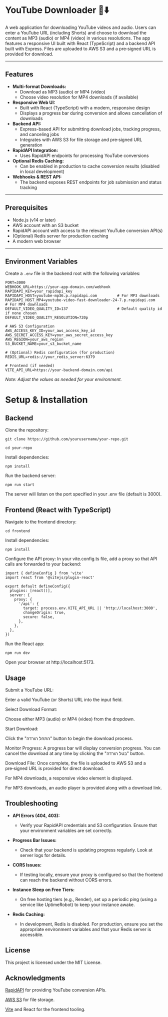 # YouTube Downloader 🎥⬇️

A web application for downloading YouTube videos and audio. Users can enter a YouTube URL (including Shorts) and choose to download the content as MP3 (audio) or MP4 (video) in various resolutions. The app features a responsive UI built with React (TypeScript) and a backend API built with Express. Files are uploaded to AWS S3 and a pre‑signed URL is provided for download.

---

## Features

- **Multi-format Downloads:**  
  - Download as MP3 (audio) or MP4 (video)  
  - Choose video resolution for MP4 downloads (if available)
- **Responsive Web UI:**  
  - Built with React (TypeScript) with a modern, responsive design  
  - Displays a progress bar during conversion and allows cancellation of downloads
- **Backend API:**  
  - Express-based API for submitting download jobs, tracking progress, and canceling jobs  
  - Integrates with AWS S3 for file storage and pre‑signed URL generation
- **RapidAPI Integration:**  
  - Uses RapidAPI endpoints for processing YouTube conversions
- **Optional Redis Caching:**  
  - Can be enabled in production to cache conversion results (disabled in local development)
- **Webhooks & REST API:**  
  - The backend exposes REST endpoints for job submission and status tracking

---

## Prerequisites

- Node.js (v14 or later)
- AWS account with an S3 bucket
- RapidAPI account with access to the relevant YouTube conversion API(s)
- (Optional) Redis server for production caching
- A modern web browser

---

## Environment Variables

Create a `.env` file in the backend root with the following variables:

```
PORT=3000
WEBHOOK_URL=https://your-app-domain.com/webhook
RAPIDAPI_KEY=your_rapidapi_key
RAPIDAPI_HOST=youtube-mp36.p.rapidapi.com         # For MP3 downloads
RAPIDAPI_HOST_MP4=youtube-video-fast-downloader-24-7.p.rapidapi.com   # For MP4 downloads
DEFAULT_VIDEO_QUALITY_ID=137                      # Default quality id if none chosen
DEFAULT_VIDEO_QUALITY_RESOLUTION=720p

# AWS S3 Configuration
AWS_ACCESS_KEY_ID=your_aws_access_key_id
AWS_SECRET_ACCESS_KEY=your_aws_secret_access_key
AWS_REGION=your_aws_region
S3_BUCKET_NAME=your_s3_bucket_name

# (Optional) Redis configuration (for production)
REDIS_URL=redis://your_redis_server:6379

# Frontend (if needed)
VITE_API_URL=https://your-backend-domain.com/api
```
*Note: Adjust the values as needed for your environment.*

# Setup & Installation
## Backend
Clone the repository:

`git clone https://github.com/yourusername/your-repo.git`

`cd your-repo`

Install dependencies:

`npm install`

Run the backend server:

`npm run start`

The server will listen on the port specified in your .env file (default is 3000).

## Frontend (React with TypeScript)

Navigate to the frontend directory:

`cd frontend`

Install dependencies:

`npm install`

Configure the API proxy:
In your vite.config.ts file, add a proxy so that API calls are forwarded to your backend:

```
import { defineConfig } from 'vite'
import react from '@vitejs/plugin-react'

export default defineConfig({
  plugins: [react()],
  server: {
    proxy: {
      '/api': {
        target: process.env.VITE_API_URL || 'http://localhost:3000',
        changeOrigin: true,
        secure: false,
      },
    },
  },
})
```
Run the React app:

`npm run dev`

Open your browser at http://localhost:5173.

## Usage

Submit a YouTube URL:

Enter a valid YouTube (or Shorts) URL into the input field.

Select Download Format:

Choose either MP3 (audio) or MP4 (video) from the dropdown.

Start Download:

Click the "התחל הורדה" button to begin the download process.

Monitor Progress:
A progress bar will display conversion progress. You can cancel the download at any time by clicking the "בטל הורדה" button.

Download File:
Once complete, the file is uploaded to AWS S3 and a pre‑signed URL is provided for direct download.

For MP4 downloads, a responsive video element is displayed.

For MP3 downloads, an audio player is provided along with a download link.

## Troubleshooting

- **API Errors (404, 403):**
  - Verify your RapidAPI credentials and S3 configuration. Ensure that your environment variables are set correctly.

- **Progress Bar Issues:**
  - Check that your backend is updating progress regularly. Look at server logs for details.

- **CORS Issues:**
  
  - If testing locally, ensure your proxy is configured so that the frontend can reach the backend without CORS errors.

- **Instance Sleep on Free Tiers:**
  - On free hosting tiers (e.g., Render), set up a periodic ping (using a service like UptimeRobot) to keep your instance awake.

- **Redis Caching:**
  - In development, Redis is disabled. For production, ensure you set the appropriate environment variables and that your Redis server is accessible.

## License

This project is licensed under the MIT License.

## Acknowledgments

[RapidAPI](https://rapidapi.com/) for providing YouTube conversion APIs.

[AWS S3](https://aws.amazon.com/s3/) for file storage.

[Vite](https://vite.dev/) and React for the frontend tooling.